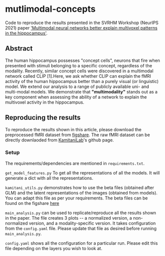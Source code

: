 # mutlimodal-concepts

Code to reproduce the results presented in the SVRHM Workshop (NeurIPS 2021) paper ['Multimodal neural networks better explain multivoxel patterns in the hippocampus'](https://openreview.net/forum?id=6dymbuga7nL).


## Abstract
The human hippocampus possesses "concept cells", neurons that fire when presented with stimuli belonging to a specific concept, regardless of the modality. Recently, similar concept cells were discovered in a multimodal network called CLIP [1].Here, we ask whether CLIP can explain the fMRI activity of the human hippocampus better than a purely visual (or linguistic) model. We extend our analysis to a range of publicly available uni- and multi-modal models. We demonstrate that __"multimodality"__ stands out as a key component when assessing the ability of a network to explain the multivoxel activity in the hippocampus.

<!-- <p align='center'><img src="./images/Flow_conceptcellproject.png" width="600")></p> -->



## Reproducing the results
To reproduce the results shown in this article, please download the preprocessed fMRI dataset from [figshare](https://figshare.com/articles/online_resource/Multimodal_neural_networks_better_explain_multivoxel_patterns_in_the_hippocampus/20032052).
The raw fMRI dataset can be directly downlaoded from [KamitaniLab](https://github.com/KamitaniLab/GenericObjectDecoding)'s github page.

### Setup 

The requirements/dependencies are mentioned in `requirements.txt`.

`get_model_features.py` To get all the representations of all the models. It will generate a dict with all the representations. 

`kamitani_utils.py` demonstrates how to use the beta files (obtained after GLM) and the latent representations of the images (obtained from models). You can adapt this file as per your requirements. The beta files can be found on the figshare [here](https://figshare.com/articles/online_resource/Multimodal_neural_networks_better_explain_multivoxel_patterns_in_the_hippocampus/20032052)

`main_analysis.py` can be used to replicate/reproduce all the results shown in the paper. The file creates 3 plots -- a normalized version, a non-normalized version, and a modality-specific version. It takes configuration from the `config.yaml` file. Please update that file as desired before running `main_analysis.py`. 

`config.yaml` shows all the configuration for a particular run. Please edit this file depending on the layers you wish to look at. 









